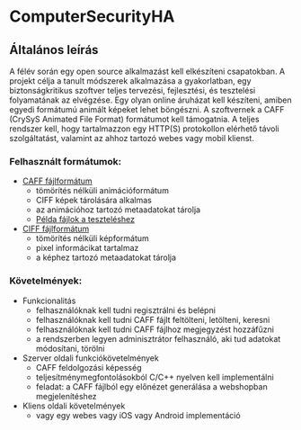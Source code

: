 # ComputerSecurityHA
## Általános leírás
A félév során egy open source alkalmazást kell elkészíteni csapatokban. A projekt célja a tanult módszerek alkalmazása a gyakorlatban, egy biztonságkritikus szoftver teljes tervezési, fejlesztési, és tesztelési folyamatának az elvégzése. Egy olyan online áruházat kell készíteni, amiben egyedi formátumú animált képeket lehet böngészni. A szoftvernek a CAFF (CrySyS Animated File Format) formátumot kell támogatnia. A teljes rendszer kell, hogy tartalmazzon egy HTTP(S) protokollon elérhető távoli szolgáltatást, valamint az ahhoz tartozó webes vagy mobil klienst. 
### Felhasznált formátumok:
- [CAFF fájlformátum](https://www.crysys.hu/downloads/vihima06/2020/CAFF.txt)
    - tömörítés nélküli animációformátum
    - CIFF képek tárolására alkalmas
    - az animációhoz tartozó metaadatokat tárolja
    - [Példa fájlok a teszteléshez](https://edu.vik.bme.hu/mod/resource/view.php?id=24410)
- [CIFF fájlformátum](https://www.crysys.hu/downloads/vihima06/2020/CIFF.txt)
    - tömörítés nélküli képformátum
    - pixel informácikat tartalmaz
    - a képhez tartozó metaadatokat tárolja
### Követelmények:
- Funkcionalitás
    - felhasználóknak kell tudni regisztrálni és belépni
    - felhasználóknak kell tudni CAFF fájlt feltölteni, letölteni, keresni
    - felhasználóknak kell tudni CAFF fájlhoz megjegyzést hozzáfűzni
    - a rendszerben legyen adminisztrátor felhasználó, aki tud adatokat módosítani, törölni
- Szerver oldali funkciókövetelmények
    - CAFF feldolgozási képesség
    - teljesítménymegfontolásokból C/C++ nyelven kell implementálni
    - feladat: a CAFF fájlból egy előnézet generálása a webshopban megjelenítéshez
- Kliens oldali követelmények
    - vagy egy webes vagy iOS vagy Android implementáció
